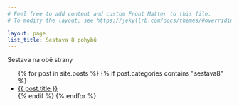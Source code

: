 ```yaml
---
# Feel free to add content and custom Front Matter to this file.
# To modify the layout, see https://jekyllrb.com/docs/themes/#overriding-theme-defaults

layout: page
list_title: Sestava 8 pohybů
---
```


Sestava na obě strany

<ul>
  {% for post in site.posts %}
    {% if post.categories contains "sestava8" %}
      <li><a href="{{ site.baseurl }}{{ post.url }}">{{ post.title }}</a></li>
    {% endif %}
  {% endfor %}
</ul>


